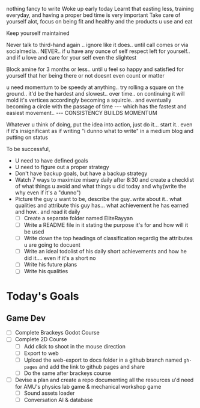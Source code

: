 nothing fancy to write
Woke up early today
Learnt that easting less, training everyday, and having a proper bed time is very important
Take care of yourself alot, focus on being fit and healthy and the products u use and eat

Keep yourself maintained

Never talk to third-hand again .. ignore like it does.. until call comes or via socialmedia.. NEVER.. if u have any ounce of self respect left for yourself.. and if u love and care for your self even the slightest

Block amine for 3 months or less.. until u feel so happy and satisfied for yourself that her being there or not doesnt even count or matter

u need momentum to be speedy at anything.. try rolling a square on the ground.. it'd be the hardest and slowest.. over time.. on continuing it will mold it's vertices accordingly becoming a squircle.. and eventually becoming a circle with the passage of time --- which has the fastest and easiest movement.. --- CONSISTENCY BUILDS MOMENTUM

Whatever u think of doing, put the idea into action, just do it... start it.. even if it's insignificant as if writing "i dunno what to write" in a medium blog and putting on status

To be successful, 
- U need to have defined goals
- U need to figure out a proper strategy
- Don't have backup goals, but have a backup strategy
- Watch 7 ways to maximize misery daily after 8:30 and create a checklist of what things u avoid and what things u did today and why(write the why even if it's a "dunno")
- Picture the guy u want to be, describe the guy..write about it.. what qualities and attribute this guy has... what achievement he has earned and how.. and read it daily  
	- [ ] Create a separate folder named EliteRayyan
	- [ ] Write a README file in it stating the purpose it's for and how will it be used
	- [ ] Write down the top headings of classification regardig the attributes u are going to docuent
	- [ ] Write an ideal todolist of his daily short achievements and how he did it.... even if it's a short no
	- [ ] Write his future plans
	- [ ] Write his qualities

# Today's Goals

## Game Dev
- [ ] Complete Brackeys Godot Course
- [ ] Complete 2D Course
	- [ ] Add click to shoot in the mouse direction
	- [ ] Export to web
	- [ ] Upload the web-export to docs folder in a github branch named `gh-pages` and add the link to github pages and share
	- [ ] Do the same after brackeys course
- [ ] Devise a plan and create a repo documenting all the resources u'd need for AMU's physics lab game & mechanical workshop game
	- [ ] Sound assets loader
	- [ ] Conversation AI & database
